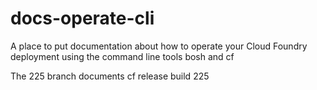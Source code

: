 docs-operate-cli
================

A place to put documentation about how to operate your Cloud Foundry deployment using the command line tools bosh and cf

The 225 branch documents cf release build 225

